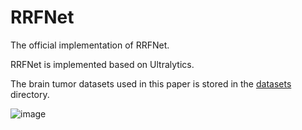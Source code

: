 # RRFNet
The official implementation of RRFNet.

RRFNet is implemented based on Ultralytics.

The brain tumor datasets used in this paper is stored in the [datasets](https://github.com/Mr-cream/RRFNet/tree/main/datasets/brain_tumor_3class) directory.

![image](https://github.com/Mr-cream/RRFNet/blob/main/images/img1.png)


